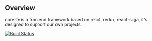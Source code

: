 ## Overview
core-fe is a frontend framework based on react, redux, react-saga, it's designed to support our own projects.

[![Build Status](https://travis-ci.org/neowu/core-fe-project.svg?branch=master)](https://travis-ci.org/neowu/core-fe-project)
